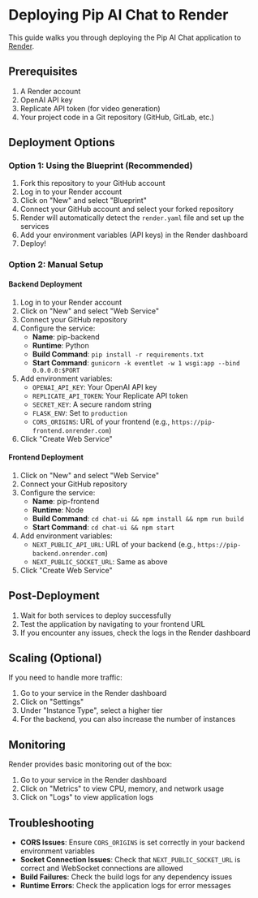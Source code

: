 # Deploying Pip AI Chat to Render

This guide walks you through deploying the Pip AI Chat application to [Render](https://render.com).

## Prerequisites

1. A Render account
2. OpenAI API key
3. Replicate API token (for video generation)
4. Your project code in a Git repository (GitHub, GitLab, etc.)

## Deployment Options

### Option 1: Using the Blueprint (Recommended)

1. Fork this repository to your GitHub account
2. Log in to your Render account
3. Click on "New" and select "Blueprint"
4. Connect your GitHub account and select your forked repository
5. Render will automatically detect the `render.yaml` file and set up the services
6. Add your environment variables (API keys) in the Render dashboard
7. Deploy!

### Option 2: Manual Setup

#### Backend Deployment

1. Log in to your Render account
2. Click on "New" and select "Web Service"
3. Connect your GitHub repository
4. Configure the service:
   - **Name**: pip-backend
   - **Runtime**: Python
   - **Build Command**: `pip install -r requirements.txt`
   - **Start Command**: `gunicorn -k eventlet -w 1 wsgi:app --bind 0.0.0.0:$PORT`
5. Add environment variables:
   - `OPENAI_API_KEY`: Your OpenAI API key
   - `REPLICATE_API_TOKEN`: Your Replicate API token
   - `SECRET_KEY`: A secure random string
   - `FLASK_ENV`: Set to `production`
   - `CORS_ORIGINS`: URL of your frontend (e.g., `https://pip-frontend.onrender.com`)
6. Click "Create Web Service"

#### Frontend Deployment

1. Click on "New" and select "Web Service"
2. Connect your GitHub repository
3. Configure the service:
   - **Name**: pip-frontend
   - **Runtime**: Node
   - **Build Command**: `cd chat-ui && npm install && npm run build`
   - **Start Command**: `cd chat-ui && npm start`
4. Add environment variables:
   - `NEXT_PUBLIC_API_URL`: URL of your backend (e.g., `https://pip-backend.onrender.com`)
   - `NEXT_PUBLIC_SOCKET_URL`: Same as above
5. Click "Create Web Service"

## Post-Deployment

1. Wait for both services to deploy successfully
2. Test the application by navigating to your frontend URL
3. If you encounter any issues, check the logs in the Render dashboard

## Scaling (Optional)

If you need to handle more traffic:

1. Go to your service in the Render dashboard
2. Click on "Settings"
3. Under "Instance Type", select a higher tier
4. For the backend, you can also increase the number of instances

## Monitoring

Render provides basic monitoring out of the box:

1. Go to your service in the Render dashboard
2. Click on "Metrics" to view CPU, memory, and network usage
3. Click on "Logs" to view application logs

## Troubleshooting

- **CORS Issues**: Ensure `CORS_ORIGINS` is set correctly in your backend environment variables
- **Socket Connection Issues**: Check that `NEXT_PUBLIC_SOCKET_URL` is correct and WebSocket connections are allowed
- **Build Failures**: Check the build logs for any dependency issues
- **Runtime Errors**: Check the application logs for error messages 